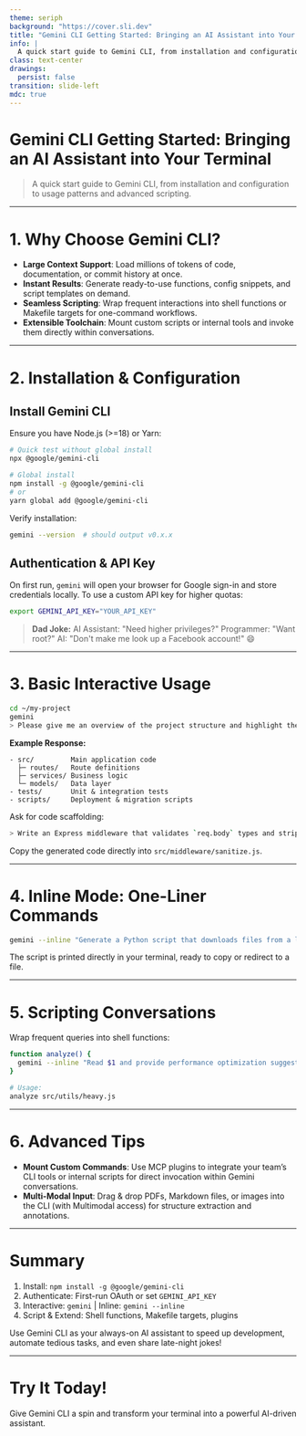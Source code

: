 ```yaml
---
theme: seriph
background: "https://cover.sli.dev"
title: "Gemini CLI Getting Started: Bringing an AI Assistant into Your Terminal"
info: |
  A quick start guide to Gemini CLI, from installation and configuration to usage patterns and advanced scripting.
class: text-center
drawings:
  persist: false
transition: slide-left
mdc: true
---
```


# Gemini CLI Getting Started: Bringing an AI Assistant into Your Terminal

> A quick start guide to Gemini CLI, from installation and configuration to usage patterns and advanced scripting.

---

# 1. Why Choose Gemini CLI?

- **Large Context Support**: Load millions of tokens of code, documentation, or commit history at once.
- **Instant Results**: Generate ready-to-use functions, config snippets, and script templates on demand.
- **Seamless Scripting**: Wrap frequent interactions into shell functions or Makefile targets for one-command workflows.
- **Extensible Toolchain**: Mount custom scripts or internal tools and invoke them directly within conversations.

---

# 2. Installation & Configuration

## Install Gemini CLI
Ensure you have Node.js (>=18) or Yarn:
```bash
# Quick test without global install
npx @google/gemini-cli

# Global install
npm install -g @google/gemini-cli
# or
yarn global add @google/gemini-cli
```

Verify installation:
```bash
gemini --version  # should output v0.x.x
```

## Authentication & API Key
On first run, `gemini` will open your browser for Google sign-in and store credentials locally.
To use a custom API key for higher quotas:
```bash
export GEMINI_API_KEY="YOUR_API_KEY"
```
> **Dad Joke:**
> AI Assistant: "Need higher privileges?"
> Programmer: "Want root?"
> AI: "Don't make me look up a Facebook account!" 😄

---

# 3. Basic Interactive Usage

```bash
cd ~/my-project
gemini
> Please give me an overview of the project structure and highlight the core modules.
```

**Example Response:**
```text
- src/         Main application code
  ├─ routes/   Route definitions
  ├─ services/ Business logic
  └─ models/   Data layer
- tests/       Unit & integration tests
- scripts/     Deployment & migration scripts
```

Ask for code scaffolding:
```bash
> Write an Express middleware that validates `req.body` types and strips out `password` and `token` fields.
```

Copy the generated code directly into `src/middleware/sanitize.js`.

---

# 4. Inline Mode: One-Liner Commands

```bash
gemini --inline "Generate a Python script that downloads files from a list of URLs and runs them concurrently."
```

The script is printed directly in your terminal, ready to copy or redirect to a file.

---

# 5. Scripting Conversations

Wrap frequent queries into shell functions:
```bash
function analyze() {
  gemini --inline "Read $1 and provide performance optimization suggestions."
}

# Usage:
analyze src/utils/heavy.js
```

---

# 6. Advanced Tips

- **Mount Custom Commands**: Use MCP plugins to integrate your team’s CLI tools or internal scripts for direct invocation within Gemini conversations.
- **Multi-Modal Input**: Drag & drop PDFs, Markdown files, or images into the CLI (with Multimodal access) for structure extraction and annotations.

---

# Summary

1. Install: `npm install -g @google/gemini-cli`
2. Authenticate: First-run OAuth or set `GEMINI_API_KEY`
3. Interactive: `gemini` | Inline: `gemini --inline`
4. Script & Extend: Shell functions, Makefile targets, plugins

Use Gemini CLI as your always-on AI assistant to speed up development, automate tedious tasks, and even share late-night jokes!

---

# Try It Today!

Give Gemini CLI a spin and transform your terminal into a powerful AI-driven assistant.
